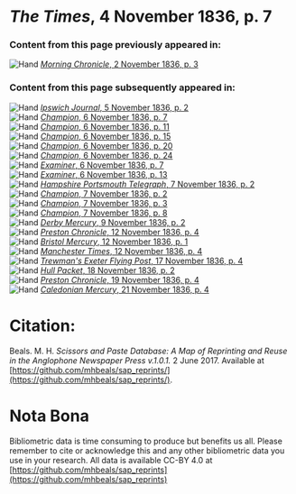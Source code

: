 # *The Times*, 4 November 1836, p. 7  
  
### Content from this page previously appeared in:  
![Hand](http://scissorsandpaste.net/wp-content/uploads/2017/06/smallhandpointer.png) [*Morning Chronicle*, 2 November 1836, p. 3](https://mhbeals.github.io/sap_html/Morning-Chronicle/Morning-Chronicle-2-November-1836-p-3)  
  
### Content from this page subsequently appeared in:  
![Hand](http://scissorsandpaste.net/wp-content/uploads/2017/06/smallhandpointer.png) [*Ipswich Journal*, 5 November 1836, p. 2](https://mhbeals.github.io/sap_html/Ipswich-Journal/Ipswich-Journal-5-November-1836-p-2)  
![Hand](http://scissorsandpaste.net/wp-content/uploads/2017/06/smallhandpointer.png) [*Champion*, 6 November 1836, p. 7](https://mhbeals.github.io/sap_html/Champion/Champion-6-November-1836-p-7)  
![Hand](http://scissorsandpaste.net/wp-content/uploads/2017/06/smallhandpointer.png) [*Champion*, 6 November 1836, p. 11](https://mhbeals.github.io/sap_html/Champion/Champion-6-November-1836-p-11)  
![Hand](http://scissorsandpaste.net/wp-content/uploads/2017/06/smallhandpointer.png) [*Champion*, 6 November 1836, p. 15](https://mhbeals.github.io/sap_html/Champion/Champion-6-November-1836-p-15)  
![Hand](http://scissorsandpaste.net/wp-content/uploads/2017/06/smallhandpointer.png) [*Champion*, 6 November 1836, p. 20](https://mhbeals.github.io/sap_html/Champion/Champion-6-November-1836-p-20)  
![Hand](http://scissorsandpaste.net/wp-content/uploads/2017/06/smallhandpointer.png) [*Champion*, 6 November 1836, p. 24](https://mhbeals.github.io/sap_html/Champion/Champion-6-November-1836-p-24)  
![Hand](http://scissorsandpaste.net/wp-content/uploads/2017/06/smallhandpointer.png) [*Examiner*, 6 November 1836, p. 7](https://mhbeals.github.io/sap_html/Examiner/Examiner-6-November-1836-p-7)  
![Hand](http://scissorsandpaste.net/wp-content/uploads/2017/06/smallhandpointer.png) [*Examiner*, 6 November 1836, p. 13](https://mhbeals.github.io/sap_html/Examiner/Examiner-6-November-1836-p-13)  
![Hand](http://scissorsandpaste.net/wp-content/uploads/2017/06/smallhandpointer.png) [*Hampshire Portsmouth Telegraph*, 7 November 1836, p. 2](https://mhbeals.github.io/sap_html/Hampshire-Portsmouth-Telegraph/Hampshire-Portsmouth-Telegraph-7-November-1836-p-2)  
![Hand](http://scissorsandpaste.net/wp-content/uploads/2017/06/smallhandpointer.png) [*Champion*, 7 November 1836, p. 2](https://mhbeals.github.io/sap_html/Champion/Champion-7-November-1836-p-2)  
![Hand](http://scissorsandpaste.net/wp-content/uploads/2017/06/smallhandpointer.png) [*Champion*, 7 November 1836, p. 3](https://mhbeals.github.io/sap_html/Champion/Champion-7-November-1836-p-3)  
![Hand](http://scissorsandpaste.net/wp-content/uploads/2017/06/smallhandpointer.png) [*Champion*, 7 November 1836, p. 8](https://mhbeals.github.io/sap_html/Champion/Champion-7-November-1836-p-8)  
![Hand](http://scissorsandpaste.net/wp-content/uploads/2017/06/smallhandpointer.png) [*Derby Mercury*, 9 November 1836, p. 2](https://mhbeals.github.io/sap_html/Derby-Mercury/Derby-Mercury-9-November-1836-p-2)  
![Hand](http://scissorsandpaste.net/wp-content/uploads/2017/06/smallhandpointer.png) [*Preston Chronicle*, 12 November 1836, p. 4](https://mhbeals.github.io/sap_html/Preston-Chronicle/Preston-Chronicle-12-November-1836-p-4)  
![Hand](http://scissorsandpaste.net/wp-content/uploads/2017/06/smallhandpointer.png) [*Bristol Mercury*, 12 November 1836, p. 1](https://mhbeals.github.io/sap_html/Bristol-Mercury/Bristol-Mercury-12-November-1836-p-1)  
![Hand](http://scissorsandpaste.net/wp-content/uploads/2017/06/smallhandpointer.png) [*Manchester Times*, 12 November 1836, p. 4](https://mhbeals.github.io/sap_html/Manchester-Times/Manchester-Times-12-November-1836-p-4)  
![Hand](http://scissorsandpaste.net/wp-content/uploads/2017/06/smallhandpointer.png) [*Trewman's Exeter Flying Post*, 17 November 1836, p. 4](https://mhbeals.github.io/sap_html/Trewman's-Exeter-Flying-Post/Trewman's-Exeter-Flying-Post-17-November-1836-p-4)  
![Hand](http://scissorsandpaste.net/wp-content/uploads/2017/06/smallhandpointer.png) [*Hull Packet*, 18 November 1836, p. 2](https://mhbeals.github.io/sap_html/Hull-Packet/Hull-Packet-18-November-1836-p-2)  
![Hand](http://scissorsandpaste.net/wp-content/uploads/2017/06/smallhandpointer.png) [*Preston Chronicle*, 19 November 1836, p. 4](https://mhbeals.github.io/sap_html/Preston-Chronicle/Preston-Chronicle-19-November-1836-p-4)  
![Hand](http://scissorsandpaste.net/wp-content/uploads/2017/06/smallhandpointer.png) [*Caledonian Mercury*, 21 November 1836, p. 4](https://mhbeals.github.io/sap_html/Caledonian-Mercury/Caledonian-Mercury-21-November-1836-p-4)  


# Citation: 

Beals. M. H. *Scissors and Paste Database: A Map of Reprinting and Reuse in the Anglophone Newspaper Press v.1.0.1.* 2 June 2017. Available at [https://github.com/mhbeals/sap_reprints/](https://github.com/mhbeals/sap_reprints/). 

# Nota Bona

Bibliometric data is time consuming to produce but benefits us all. Please remember to cite or acknowledge this and any other bibliometric data you use in your research. All data is available CC-BY 4.0 at [https://github.com/mhbeals/sap_reprints](https://github.com/mhbeals/sap_reprints)